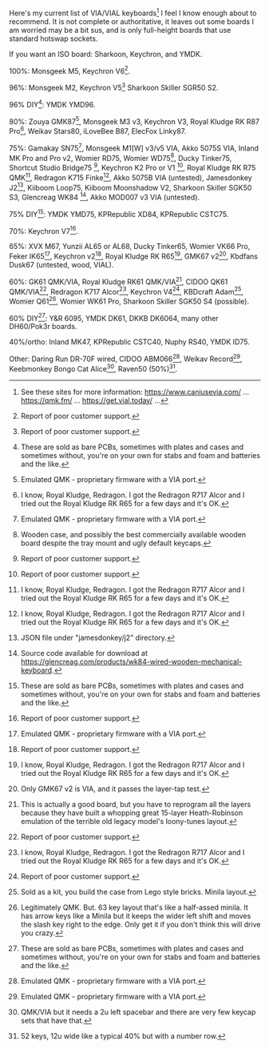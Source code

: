 Here's my current list of VIA/VIAL keyboards[^♪] I feel I know enough about to recommend. It is not complete or authoritative, it leaves out some boards I am worried may be a bit sus, and is only full-height boards that use standard hotswap sockets.

If you want an ISO board: Sharkoon, Keychron, and YMDK.

100%: Monsgeek M5, Keychron V6[^?].

96%: Monsgeek M2, Keychron V5[^?] Sharkoon Skiller SGR50 S2.

96% DIY[^††]: YMDK YMD96.

80%: Zouya GMK87[^*], Monsgeek M3 v3, Keychron V3, Royal Kludge RK R87 Pro[^†], Weikav Stars80, iLoveBee B87, ElecFox Linky87.

75%: Gamakay SN75[^*], Monsgeek M1\[W] v3/v5 VIA, Akko 5075S VIA, Inland MK Pro and Pro v2, Womier RD75, Womier WD75[^㊍], Ducky Tinker75, Shortcut Studio Bridge75 [^?], Keychron K2 Pro or V1 [^?], Royal Kludge RK R75 QMK[^†], Redragon K715 Finke[^†], Akko 5075B VIA (untested), Jamesdonkey J2[^+], Kiiboom Loop75, Kiiboom Moonshadow V2, Sharkoon Skiller SGK50 S3, Glencreag WK84 [^G], Akko MOD007 v3 VIA (untested).

75% DIY[^††]: YMDK YMD75, KPRepublic XD84, KPRepublic CSTC75.

70%: Keychron V7[^?].

65%: XVX M67, Yunzii AL65 or AL68, Ducky Tinker65, Womier VK66 Pro, Feker IK65[^*], Keychron v2[^?], Royal Kludge RK R65[^†], GMK67 v2[^K], Kbdfans Dusk67 (untested, wood, VIAL).

60%: GK61 QMK/VIA, Royal Kludge RK61 QMK/VIA[^**], CIDOO QK61 QMK/VIA[^?], Redragon K717 Alcor[^†], Keychron V4[^?], KBDcraft Adam[^‡], Womier Q61[^♪♪], Womier WK61 Pro, Sharkoon Skiller SGK50 S4 (possible).

60% DIY[^††]: Y&R 6095, YMDK DK61, DKKB DK6064, many other DH60/Pok3r boards.

40%/ortho: Inland MK47, KPRepublic CSTC40, Nuphy RS40, YMDK ID75.

Other: Daring Run DR-70F wired, CIDOO ABM066[^*], Weikav Record[^*], Keebmonkey Bongo Cat Alice[^♫], Raven50 (50%)[^#].

[^♪]: See these sites for more information: https://www.caniusevia.com/ ... https://qmk.fm/ ... https://get.vial.today/ ...

[^*]: Emulated QMK - proprietary firmware with a VIA port.

[^†]: I know, Royal Kludge, Redragon. I got the Redragon R717 Alcor and I tried out the Royal Kludge RK R65 for a few days and it's OK.

[^**]: This is actually a good board, but you have to reprogram all the layers because they have built a whopping great 15-layer Heath-Robinson emulation of the terrible old legacy model's loony-tunes layout.

[^††]: These are sold as bare PCBs, sometimes with plates and cases and sometimes without, you're on your own for stabs and foam and batteries and the like.

[^‡]: Sold as a kit, you build the case from Lego style bricks. Minila layout.

[^♪♪]: Legitimately QMK. But. 63 key layout that's like a half-assed minila. It has arrow keys like a Minila but it keeps the wider left shift and moves the slash key right to the edge. Only get it if you don't think this will drive you crazy.

[^♫]: QMK/VIA but it needs a 2u left spacebar and there are very few keycap sets that have that.

[^㊍]: Wooden case, and possibly the best commercially available wooden board despite the tray mount and ugly default keycaps.

[^+]: JSON file under "jamesdonkey/j2" directory.

[^?]: Report of poor customer support.

[^#]: 52 keys, 12u wide like a typical 40% but with a number row.

[^Z]: Newer versions of the firmware with audio lighting controls are not VIA compatible. Should I remove this one?

[^G]: Source code available for download at https://glencreag.com/products/wk84-wired-wooden-mechanical-keyboard.

[^K]: Only GMK67 v2 is VIA, and it passes the layer-tap test.
